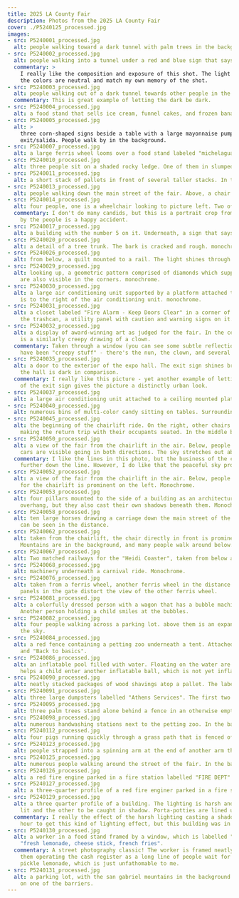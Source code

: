 ```yaml
---
title: 2025 LA County Fair
description: Photos from the 2025 LA County Fair
cover: ./P5240125_processed.jpg
images:
- src: P5240001_processed.jpg
  alt: people walking toward a dark tunnel with palm trees in the background. monochrome.
- src: P5240002_processed.jpg
  alt: people walking into a tunnel under a red and blue sign that says "Welcome to BLUE GATE - Now Entering DOWNTOWN FAIRPLEX"
  commentary: >
    I really like the composition and exposure of this shot. The light at the end of the tunnel is well-exposed, and the
    the colors are neutral and match my own memory of the shot.
- src: P5240003_processed.jpg
  alt: people walking out of a dark tunnel towards other people in the distance. monochrome.
  commentary: This is great example of letting the dark be dark.
- src: P5240004_processed.jpg
  alt: a food stand that sells ice cream, funnel cakes, and frozen banana. The center of the stand says "Texas Size"
- src: P5240005_processed.jpg
  alt: >
    three corn-shaped signs beside a table with a large mayonnaise pump. The front sign says "entrance", and the rear sign says
    exit/salida. People walk by in the background.
- src: P5240007_processed.jpg
  alt: a large ferris wheel looms over a food stand labeled "michelaguas"
- src: P5240010_processed.jpg
  alt: three people sit on a shaded rocky ledge. One of them in slumped forward. In the distance, a vertical block that says "KID".
- src: P5240011_processed.jpg
  alt: a short stack of pallets in front of several taller stacks. In the distance, an ad for Michelob Ultra on top of a large building.
- src: P5240013_processed.jpg
  alt: people walking down the main street of the fair. Above, a chair lift with numerous chairs moves into the distance.
- src: P5240014_processed.jpg
  alt: four people, one is a wheelchair looking to picture left. Two of them are pointing at something out of frame.
  commentary: I don't do many candids, but this is a portrait crop from a larger landscape image. The simultaneous pointing
    by the people is a happy accident.
- src: P5240017_processed.jpg
  alt: a building with the number 5 on it. Underneath, a sign that says "Welcome to Expo Hall 5"
- src: P5240020_processed.jpg
  alt: a detail of a tree trunk. The bark is cracked and rough. monochrome.
- src: P5240026_processed.jpg
  alt: from below, a quilt mounted to a rail. The light shines through the quilt, which is made of sixty crocheted squares.
- src: P5240029_processed.jpg
  alt: looking up, a geometric pattern comprised of diamonds which supports the roof of the expo hall. soft halos from the lights
    are also visible in the corners. monochrome.
- src: P5240030_processed.jpg
  alt: a large air conditioning unit supported by a platform attached to the wall and hanging from the roof. A sign labeled "10"
    is to the right of the air conditioning unit. monochrome.
- src: P5240031_processed.jpg
  alt: a closet labeled "Fire Alarm - Keep Doors Clear" in a corner of the room. In front of it, a cardboard trashcan. Next to
    the trashcan, a utility panel with caution and warning signs on it. monochrome.
- src: P5240032_processed.jpg
  alt: a display of award-winning art as judged for the fair. In the center a creepy-looking drawing of a demonic nun. To its right
    is a similarly creepy drawing of a clown.
  commentary: Taken through a window (you can see some subtle reflection in the lower left corner), the theme of this display must
    have been "creepy stuff" - there's the nun, the clown, and several other clowns throughout the rest of the display.
- src: P5240035_processed.jpg
  alt: a door to the exterior of the expo hall. The exit sign shines brightly, and the outside is also well exposed. The interior of
    the hall is dark in comparison.
  commentary: I really like this picture - yet another example of letting the dark be dark. But also, the exposure and color rendition
    of the exit sign gives the picture a distinctly urban look.
- src: P5240037_processed.jpg
  alt: a large air conditioning unit attached to a ceiling mounted platform. A sign labled "9" is to the left. monochrome.
- src: P5240040_processed.jpg
  alt: numerous bins of multi-color candy sitting on tables. Surrounding the tables is white picket fencing.
- src: P5240045_processed.jpg
  alt: the beginning of the chairlift ride. On the right, other chairs facing the same direction of travel. On the left, chairs
    making the return trip with their occupants seated. In the middle bottom, a sign that says "one way ride".
- src: P5240050_processed.jpg
  alt: a view of the fair from the chairlift in the air. Below, people walk down the main street of the fair. Numerous chairlift
    cars are visible going in both directions. The sky stretches out above. Monochrome.
  commentary: I like the lines in this photo, but the business of the chairlift wires make it hard to see what's going on
    further down the line. However, I do like that the peaceful sky provides a strong contrast to the bustle of the fair.
- src: P5240052_processed.jpg
  alt: a view of the fair from the chairlift in the air. Below, people walk down the main street of the fair. A support pole
    for the chairlift is prominent on the left. Monochrome.
- src: P5240053_processed.jpg
  alt: four pillars mounted to the side of a building as an architectural interest. They are mostly covered by shadow from the
    overhang, but they also cast their own shadows beneath them. Monochrome.
- src: P5240058_processed.jpg
  alt: ten large horses drawing a carriage down the main street of the fair. Taken from the chairlift above. Other chairs
    can be seen in the distance.
- src: P5240062_processed.jpg
  alt: taken from the chairlift, the chair directly in front is prominent as the list descends to its destination. The San Gabriel
    Mountains are in the background, and many people walk around below. Monochrome.
- src: P5240067_processed.jpg
  alt: Two matched railways for the "Heidi Coaster", taken from below against the sunny sky. Monochrome.
- src: P5240068_processed.jpg
  alt: machinery underneath a carnival ride. Monochrome.
- src: P5240076_processed.jpg
  alt: taken from a ferris wheel, another ferris wheel in the distance framed by the metal gate of the gondola. The clear plastic
    panels in the gate distort the view of the other ferris wheel.
- src: P5240081_processed.jpg
  alt: a colorfully dressed person with a wagon that has a bubble machine attached to it. The person waves wands to create more bubbles.
    Another person holding a child smiles at the bubbles.
- src: P5240082_processed.jpg
  alt: four people walking across a parking lot. above them is an expansive blue sky with some clours. Bubbles can also be seen against
    the sky.
- src: P5240084_processed.jpg
  alt: a red fence containing a petting zoo underneath a tent. Attached to the fence is a sign that says "All creatures barnyard friends"
    and "Back to basics".
- src: P5240086_processed.jpg
  alt: an inflatable pool filled with water. Floating on the water are two large inflatable balls. To the left, a person wearing a red shirt
    helps a child enter another inflatable ball, which is not yet inflated.
- src: P5240090_processed.jpg
  alt: neatly stacked packages of wood shavings atop a pallet. The label on the packages says "Triple Screen Shavings" and "Bed Best".
- src: P5240091_processed.jpg
  alt: three large dumpsters labelled "Athens Services". The first two are open, the one farthest on the left is closed.
- src: P5240095_processed.jpg
  alt: three palm trees stand alone behind a fence in an otherwise empty field. People walk in the foreground.
- src: P5240098_processed.jpg
  alt: numerous handwashing stations next to the petting zoo. In the background are bleachers with people sitting in them.
- src: P5240112_processed.jpg
  alt: four pigs running quickly through a grass path that is fenced off. Children cheer them in the immediate foreground.
- src: P5240123_processed.jpg
  alt: people strapped into a spinning arm at the end of another arm that rotates into the sky.
- src: P5240125_processed.jpg
  alt: numerous people walking around the street of the fair. In the background is a large ferris wheel. monochrome.
- src: P5240126_processed.jpg
  alt: a red fire engine parked in a fire station labelled "FIRE DEPT". An American flag atop a flag pole is at the top of the building.
- src: P5240127_processed.jpg
  alt: a three-quarter profile of a red fire enginer parked in a fire station labelled "FIRE DEPT".
- src: P5240129_processed.jpg
  alt: a three quarter profile of a building. The lighting is harsh and direct, which causes one side of the building to be brightly
    lit and the other to be caught in shadow. Porta-potties are lined up to the left of the building. monochrome.
  commentary: I really the effect of the harsh lighting casting a shadow on the building here. Usually, you have to wait until golden
    hour to get this kind of lighting effect, but this building was in just the right angle to catch the light here.
- src: P5240130_processed.jpg
  alt: a worker in a food stand framed by a window, which is labelled "Fast fresh friendly". The stand itself is labelled
    "fresh lemonade, cheese stick, french fries".
  commentary: A street photography classic! The worker is framed neatly by the window. There is some reflect, but you can see
    them operating the cash register as a long line of people wait for fresh lemonade, cheese sticks, and french fries. Or perhaps
    pickle lemonade, which is just unfathomable to me.
- src: P5240131_processed.jpg
  alt: a parking lot, with the san gabriel mountains in the background set against a blue sky. "Exit ->" has been stenciled
    on one of the barriers.
---
```


